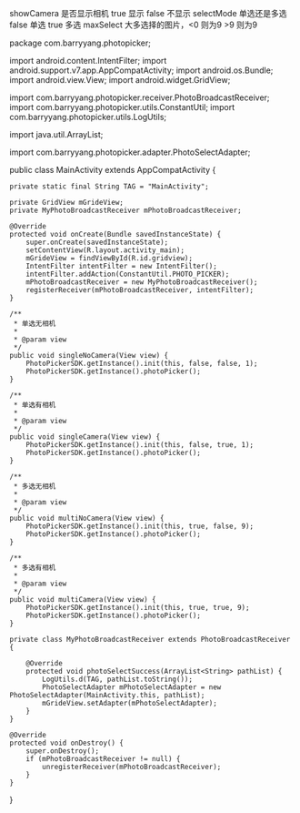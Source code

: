 
showCamera 是否显示相机 true 显示  false 不显示
selectMode 单选还是多选 false 单选 true 多选
maxSelect  大多选择的图片，<0 则为9 >9 则为9

package com.barryyang.photopicker;

import android.content.IntentFilter;
import android.support.v7.app.AppCompatActivity;
import android.os.Bundle;
import android.view.View;
import android.widget.GridView;

import com.barryyang.photopicker.receiver.PhotoBroadcastReceiver;
import com.barryyang.photopicker.utils.ConstantUtil;
import com.barryyang.photopicker.utils.LogUtils;

import java.util.ArrayList;

import com.barryyang.photopicker.adapter.PhotoSelectAdapter;

public class MainActivity extends AppCompatActivity {

    private static final String TAG = "MainActivity";

    private GridView mGrideView;
    private MyPhotoBroadcastReceiver mPhotoBroadcastReceiver;

    @Override
    protected void onCreate(Bundle savedInstanceState) {
        super.onCreate(savedInstanceState);
        setContentView(R.layout.activity_main);
        mGrideView = findViewById(R.id.gridview);
        IntentFilter intentFilter = new IntentFilter();
        intentFilter.addAction(ConstantUtil.PHOTO_PICKER);
        mPhotoBroadcastReceiver = new MyPhotoBroadcastReceiver();
        registerReceiver(mPhotoBroadcastReceiver, intentFilter);
    }

    /**
     * 单选无相机
     *
     * @param view
     */
    public void singleNoCamera(View view) {
        PhotoPickerSDK.getInstance().init(this, false, false, 1);
        PhotoPickerSDK.getInstance().photoPicker();
    }

    /**
     * 单选有相机
     *
     * @param view
     */
    public void singleCamera(View view) {
        PhotoPickerSDK.getInstance().init(this, false, true, 1);
        PhotoPickerSDK.getInstance().photoPicker();
    }

    /**
     * 多选无相机
     *
     * @param view
     */
    public void multiNoCamera(View view) {
        PhotoPickerSDK.getInstance().init(this, true, false, 9);
        PhotoPickerSDK.getInstance().photoPicker();
    }

    /**
     * 多选有相机
     *
     * @param view
     */
    public void multiCamera(View view) {
        PhotoPickerSDK.getInstance().init(this, true, true, 9);
        PhotoPickerSDK.getInstance().photoPicker();
    }

    private class MyPhotoBroadcastReceiver extends PhotoBroadcastReceiver {

        @Override
        protected void photoSelectSuccess(ArrayList<String> pathList) {
            LogUtils.d(TAG, pathList.toString());
            PhotoSelectAdapter mPhotoSelectAdapter = new PhotoSelectAdapter(MainActivity.this, pathList);
            mGrideView.setAdapter(mPhotoSelectAdapter);
        }
    }

    @Override
    protected void onDestroy() {
        super.onDestroy();
        if (mPhotoBroadcastReceiver != null) {
            unregisterReceiver(mPhotoBroadcastReceiver);
        }
    }
}
